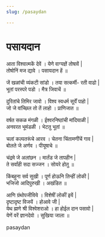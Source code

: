 ```yaml
---
slug: /pasaydan

---
```

# पसायदान

आता विश्वात्मकें देवें । येणे वाग्यज्ञें तोषावें |<br />
तोषोनिं मज द्यावे । पसायदान हें ॥

जें खळांची व्यंकटी सांडो । तया सत्कर्मी- रती वाढो |<br />
भूतां परस्परे पडो । मैत्र जिवाचें ॥

दुरितांचे तिमिर जावो । विश्व स्वधर्म सूर्यें पाहो |<br />
जो जे वांच्छिल तो तें लाहो । प्राणिजात ॥

वर्षत सकळ मंगळी । ईश्वरनिष्ठांची मांदियाळी |<br />
अनवरत भूमंडळी । भेटतु भूतां ॥

चलां कल्पतरूंचे आरव । चेतना चिंतामणींचें गाव |<br />
बोलते जे अर्णव । पीयूषाचे ॥

चंद्रमे जे अलांछन । मार्तंड जे तापहीन |<br />
ते सर्वांही सदा सज्जन । सोयरे होतु ॥

किंबहुना सर्व सुखी । पूर्ण होऊनि तिन्हीं लोकी |<br />
भजिजो आदिपुरुखी । अखंडित ॥

आणि ग्रंथोपजीविये । विशेषीं लोकीं इयें |<br />
दृष्टादृष्ट विजयें । होआवे जी |<br />
येथ ह्मणे श्री विश्वेशराओ । हा होईल दान पसावो |<br />
येणें वरें ज्ञानदेवो । सुखिया जाला ॥

<span class='index-text'> pasaydan </span>